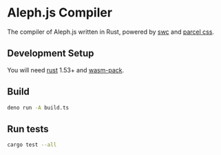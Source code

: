 # Aleph.js Compiler

The compiler of Aleph.js written in Rust, powered by [swc](https://github.com/swc-project/swc) and [parcel css](https://github.com/parcel-bundler/parcel-css).

## Development Setup

You will need [rust](https://www.rust-lang.org/tools/install) 1.53+ and [wasm-pack](https://rustwasm.github.io/wasm-pack/installer/).

## Build

```bash
deno run -A build.ts
```

## Run tests

```bash
cargo test --all
```
